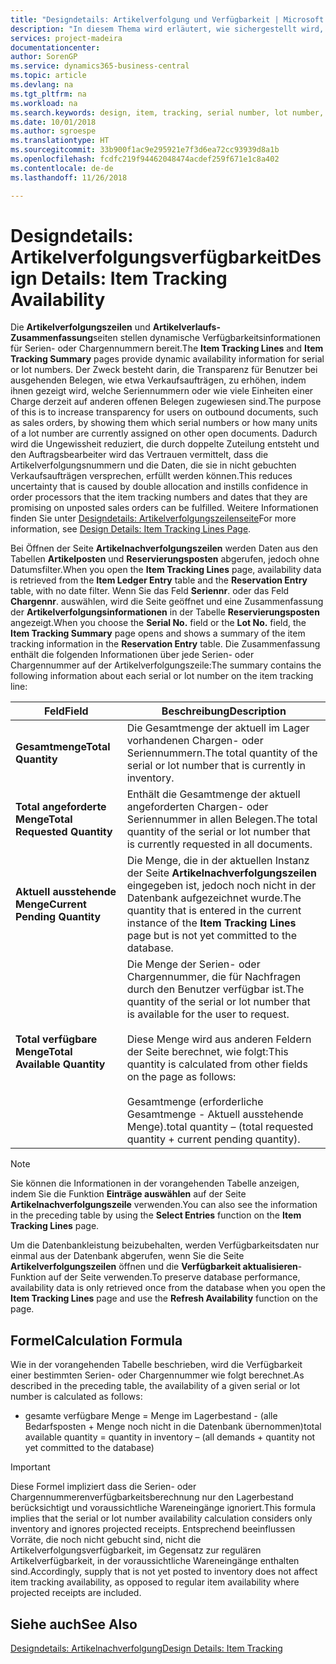 ```yaml
---
title: "Designdetails: Artikelverfolgung und Verfügbarkeit | Microsoft Docs"
description: "In diesem Thema wird erläutert, wie sichergestellt wird, dass die Mitarbeiter, die Prozessaufträge auf Verfügbarkeit der Serien- oder Chargennummern prüfen, sich auf die Informationen verlassen können."
services: project-madeira
documentationcenter: 
author: SorenGP
ms.service: dynamics365-business-central
ms.topic: article
ms.devlang: na
ms.tgt_pltfrm: na
ms.workload: na
ms.search.keywords: design, item, tracking, serial number, lot number, outbound documents
ms.date: 10/01/2018
ms.author: sgroespe
ms.translationtype: HT
ms.sourcegitcommit: 33b900f1ac9e295921e7f3d6ea72cc93939d8a1b
ms.openlocfilehash: fcdfc219f94462048474acdef259f671e1c8a402
ms.contentlocale: de-de
ms.lasthandoff: 11/26/2018

---
```

# <a name="design-details-item-tracking-availability"></a><span data-ttu-id="ac551-103">Designdetails: Artikelverfolgungsverfügbarkeit</span><span class="sxs-lookup"><span data-stu-id="ac551-103">Design Details: Item Tracking Availability</span></span>
<span data-ttu-id="ac551-104">Die **Artikelverfolgungszeilen** und **Artikelverlaufs-Zusammenfassung**seiten stellen dynamische Verfügbarkeitsinformationen für Serien- oder Chargennummern bereit.</span><span class="sxs-lookup"><span data-stu-id="ac551-104">The **Item Tracking Lines** and **Item Tracking Summary** pages provide dynamic availability information for serial or lot numbers.</span></span> <span data-ttu-id="ac551-105">Der Zweck besteht darin, die Transparenz für Benutzer bei ausgehenden Belegen, wie etwa Verkaufsaufträgen, zu erhöhen, indem ihnen gezeigt wird, welche Seriennummern oder wie viele Einheiten einer Charge derzeit auf anderen offenen Belegen zugewiesen sind.</span><span class="sxs-lookup"><span data-stu-id="ac551-105">The purpose of this is to increase transparency for users on outbound documents, such as sales orders, by showing them which serial numbers or how many units of a lot number are currently assigned on other open documents.</span></span> <span data-ttu-id="ac551-106">Dadurch wird die Ungewissheit reduziert, die durch doppelte Zuteilung entsteht und den Auftragsbearbeiter wird das Vertrauen vermittelt, dass die Artikelverfolgungsnummern und die Daten, die sie in nicht gebuchten Verkaufsaufträgen versprechen, erfüllt werden können.</span><span class="sxs-lookup"><span data-stu-id="ac551-106">This reduces uncertainty that is caused by double allocation and instills confidence in order processors that the item tracking numbers and dates that they are promising on unposted sales orders can be fulfilled.</span></span> <span data-ttu-id="ac551-107">Weitere Informationen finden Sie unter [Designdetails: Artikelverfolgungszeilenseite](design-details-item-tracking-lines-window.md)</span><span class="sxs-lookup"><span data-stu-id="ac551-107">For more information, see [Design Details: Item Tracking Lines Page](design-details-item-tracking-lines-window.md).</span></span>  

<span data-ttu-id="ac551-108">Bei Öffnen der Seite **Artikelnachverfolgungszeilen** werden Daten aus den Tabellen **Artikelposten** und **Reservierungsposten** abgerufen, jedoch ohne Datumsfilter.</span><span class="sxs-lookup"><span data-stu-id="ac551-108">When you open the **Item Tracking Lines** page, availability data is retrieved from the **Item Ledger Entry** table and the **Reservation Entry** table, with no date filter.</span></span> <span data-ttu-id="ac551-109">Wenn Sie das Feld **Seriennr**. oder das Feld **Chargennr**. auswählen, wird die Seite geöffnet und eine Zusammenfassung der **Artikelverfolgungsinformationen** in der Tabelle **Reservierungsposten** angezeigt.</span><span class="sxs-lookup"><span data-stu-id="ac551-109">When you choose the **Serial No.** field or the **Lot No.** field, the **Item Tracking Summary** page opens and shows a summary of the item tracking information in the **Reservation Entry** table.</span></span> <span data-ttu-id="ac551-110">Die Zusammenfassung enthält die folgenden Informationen über jede Serien- oder Chargennummer auf der Artikelverfolgungszeile:</span><span class="sxs-lookup"><span data-stu-id="ac551-110">The summary contains the following information about each serial or lot number on the item tracking line:</span></span>  

|<span data-ttu-id="ac551-111">Feld</span><span class="sxs-lookup"><span data-stu-id="ac551-111">Field</span></span>|<span data-ttu-id="ac551-112">Beschreibung</span><span class="sxs-lookup"><span data-stu-id="ac551-112">Description</span></span>|  
|---------------------------------|---------------------------------------|  
|<span data-ttu-id="ac551-113">**Gesamtmenge**</span><span class="sxs-lookup"><span data-stu-id="ac551-113">**Total Quantity**</span></span>|<span data-ttu-id="ac551-114">Die Gesamtmenge der aktuell im Lager vorhandenen Chargen- oder Seriennummern.</span><span class="sxs-lookup"><span data-stu-id="ac551-114">The total quantity of the serial or lot number that is currently in inventory.</span></span>|  
|<span data-ttu-id="ac551-115">**Total angeforderte Menge**</span><span class="sxs-lookup"><span data-stu-id="ac551-115">**Total Requested Quantity**</span></span>|<span data-ttu-id="ac551-116">Enthält die Gesamtmenge der aktuell angeforderten Chargen- oder Seriennummer in allen Belegen.</span><span class="sxs-lookup"><span data-stu-id="ac551-116">The total quantity of the serial or lot number that is currently requested in all documents.</span></span>|  
|<span data-ttu-id="ac551-117">**Aktuell ausstehende Menge**</span><span class="sxs-lookup"><span data-stu-id="ac551-117">**Current Pending Quantity**</span></span>|<span data-ttu-id="ac551-118">Die Menge, die in der aktuellen Instanz der Seite **Artikelnachverfolgungszeilen** eingegeben ist, jedoch noch nicht in der Datenbank aufgezeichnet wurde.</span><span class="sxs-lookup"><span data-stu-id="ac551-118">The quantity that is entered in the current instance of the **Item Tracking Lines** page but is not yet committed to the database.</span></span>|  
|<span data-ttu-id="ac551-119">**Total verfügbare Menge**</span><span class="sxs-lookup"><span data-stu-id="ac551-119">**Total Available Quantity**</span></span>|<span data-ttu-id="ac551-120">Die Menge der Serien- oder Chargennummer, die für Nachfragen durch den Benutzer verfügbar ist.</span><span class="sxs-lookup"><span data-stu-id="ac551-120">The quantity of the serial or lot number that is available for the user to request.</span></span><br /><br /> <span data-ttu-id="ac551-121">Diese Menge wird aus anderen Feldern der Seite berechnet, wie folgt:</span><span class="sxs-lookup"><span data-stu-id="ac551-121">This quantity is calculated from other fields on the page as follows:</span></span><br /><br /> <span data-ttu-id="ac551-122">Gesamtmenge (erforderliche Gesamtmenge - Aktuell ausstehende Menge).</span><span class="sxs-lookup"><span data-stu-id="ac551-122">total quantity – (total requested quantity + current pending quantity).</span></span>|  

> [!NOTE]  
>  <span data-ttu-id="ac551-123">Sie können die Informationen in der vorangehenden Tabelle anzeigen, indem Sie die Funktion **Einträge auswählen** auf der Seite **Artikelnachverfolgungszeile** verwenden.</span><span class="sxs-lookup"><span data-stu-id="ac551-123">You can also see the information in the preceding table by using the **Select Entries** function on the **Item Tracking Lines** page.</span></span>  

<span data-ttu-id="ac551-124">Um die Datenbankleistung beizubehalten, werden Verfügbarkeitsdaten nur einmal aus der Datenbank abgerufen, wenn Sie die Seite **Artikelverfolgungszeilen** öffnen und die **Verfügbarkeit aktualisieren**-Funktion auf der Seite verwenden.</span><span class="sxs-lookup"><span data-stu-id="ac551-124">To preserve database performance, availability data is only retrieved once from the database when you open the **Item Tracking Lines** page and use the **Refresh Availability** function on the page.</span></span>  

## <a name="calculation-formula"></a><span data-ttu-id="ac551-125">Formel</span><span class="sxs-lookup"><span data-stu-id="ac551-125">Calculation Formula</span></span>  
<span data-ttu-id="ac551-126">Wie in der vorangehenden Tabelle beschrieben, wird die Verfügbarkeit einer bestimmten Serien- oder Chargennummer wie folgt berechnet.</span><span class="sxs-lookup"><span data-stu-id="ac551-126">As described in the preceding table, the availability of a given serial or lot number is calculated as follows:</span></span>  

* <span data-ttu-id="ac551-127">gesamte verfügbare Menge = Menge im Lagerbestand - (alle Bedarfsposten + Menge noch nicht in die Datenbank übernommen)</span><span class="sxs-lookup"><span data-stu-id="ac551-127">total available quantity = quantity in inventory – (all demands + quantity not yet committed to the database)</span></span>  

> [!IMPORTANT]  
>  <span data-ttu-id="ac551-128">Diese Formel impliziert dass die Serien- oder Chargennummerenverfügbarkeitsberechnung nur den Lagerbestand berücksichtigt und voraussichtliche Wareneingänge ignoriert.</span><span class="sxs-lookup"><span data-stu-id="ac551-128">This formula implies that the serial or lot number availability calculation considers only inventory and ignores projected receipts.</span></span> <span data-ttu-id="ac551-129">Entsprechend beeinflussen Vorräte, die noch nicht gebucht sind, nicht die Artikelverfolgungsverfügbarkeit, im Gegensatz zur regulären Artikelverfügbarkeit, in der voraussichtliche Wareneingänge enthalten sind.</span><span class="sxs-lookup"><span data-stu-id="ac551-129">Accordingly, supply that is not yet posted to inventory does not affect item tracking availability, as opposed to regular item availability where projected receipts are included.</span></span>  

## <a name="see-also"></a><span data-ttu-id="ac551-130">Siehe auch</span><span class="sxs-lookup"><span data-stu-id="ac551-130">See Also</span></span>  
[<span data-ttu-id="ac551-131">Designdetails: Artikelnachverfolgung</span><span class="sxs-lookup"><span data-stu-id="ac551-131">Design Details: Item Tracking</span></span>](design-details-item-tracking.md)


